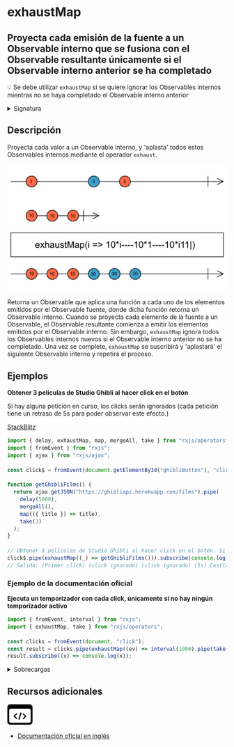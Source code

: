 # exhaustMap

<h2 class="subtitle"> Proyecta cada emisión de la fuente a un Observable interno que se fusiona con el Observable resultante únicamente si el Observable interno anterior se ha completado</h2>

💡 Se debe utilizar `exhaustMap` si se quiere ignorar los Observables internos mientras no se haya completado el Observable interno anterior

<details>
<summary>Signatura</summary>

### Firma

`exhaustMap<T, R, O extends ObservableInput<any>>(project: (value: T, index: number) => O, resultSelector?: (outerValue: T, innerValue: ObservedValueOf<O>, outerIndex: number, innerIndex: number) => R): OperatorFunction<T, ObservedValueOf<O> | R>`

### Parámetros

<table>
<tr><td>project</td><td>Una función que, al aplicarse a un elemento emitido por el Observable fuente, retorna un Observable.</td></tr>
<tr><td>resultSelector</td><td>Opcional. El valor por defecto es <code>undefined</code>.

Tipo: <code>(outerValue: T, innerValue: ObservedValueOf, outerIndex: number, innerIndex: number) => R</code>.</td></tr>

</table>

### Retorna

`OperatorFunction<T, ObservedValueOf<O> | R>`: Un Observable que contiene Observables proyectados de cada elemento de la fuente. Ignora los Observables proyectados que comiencen antes de que el Observable proyectado actual se haya completado.

</details>

## Descripción

Proyecta cada valor a un Observable interno, y 'aplasta' todos estos Observables internos mediante el operador `exhaust`.

<img src="assets/images/marble-diagrams/transformation/exhaustMap.png" alt="Diagrama de canicas del operador exhaustMap">

Retorna un Observable que aplica una función a cada uno de los elementos emitidos por el Observable fuente, donde dicha función retorna un Observable interno. Cuando se proyecta cada elemento de la fuente a un Observable, el Observable resultante comienza a emitir los elementos emitidos por el Observable interno. Sin embargo, `exhaustMap` ignora todos los Observables internos nuevos si el Observable interno anterior no se ha completado. Una vez se complete, `exhaustMap` se suscribirá y 'aplastará' el siguiente Observable interno y repetirá el proceso.

## Ejemplos

**Obtener 3 películas de Studio Ghibli al hacer click en el botón**

Si hay alguna petición en curso, los clicks serán ignorados (cada petición tiene un retraso de 5s para poder observar este efecto.)

<a target="_blank" href="https://stackblitz.com/edit/rxjs-exhaustmap-1?file=index.ts">StackBlitz</a>

```typescript
import { delay, exhaustMap, map, mergeAll, take } from "rxjs/operators";
import { fromEvent } from "rxjs";
import { ajax } from "rxjs/ajax";

const click$ = fromEvent(document.getElementById("ghibliButton"), "click");

function getGhibliFilms() {
  return ajax.getJSON("https://ghibliapi.herokuapp.com/films").pipe(
    delay(5000),
    mergeAll(),
    map(({ title }) => title),
    take(3)
  );
}

// Obtener 3 películas de Studio Ghibli al hacer click en el botón. Si hay alguna petición en curso, los clicks serán ignorados (cada petición tiene un retraso de 5s para poder observar este efecto.)
click$.pipe(exhaustMap((_) => getGhibliFilms())).subscribe(console.log);
// Salida: (Primer click) (click ignorado) (click ignorado) (5s) Castle in the Sky, Grave of the Fireflies, My Neighbor Totoro
```

### Ejemplo de la documentación oficial

**Ejecuta un temporizador con cada click, únicamente si no hay ningún temporizador activo**

```javascript
import { fromEvent, interval } from "rxjs";
import { exhaustMap, take } from "rxjs/operators";

const clicks = fromEvent(document, "click");
const result = clicks.pipe(exhaustMap((ev) => interval(1000).pipe(take(5))));
result.subscribe((x) => console.log(x));
```

<details>
<summary>Sobrecargas</summary>
<div class="overload-container">

<div class="overload-section">

### Firma

`exhaustMap(project: (value: T, index: number) => O): OperatorFunction<T, ObservedValueOf<O>>`

### Parámetros

<table>
<tr><td>project</td><td>Tipo: <code>(value: T, index: number) => O</code>.</td></tr>
</table>

### Retorna

`OperatorFunction<T, ObservedValueOf<O>>`

</div>

<div class="overload-section">

### Firma

`exhaustMap(project: (value: T, index: number) => O, resultSelector: undefined): OperatorFunction<T, ObservedValueOf<O>>`

### Parámetros

<table>
<tr><td>project</td><td>Tipo: <code>(value: T, index: number) => O</code>.</td></tr>
<tr><td>resultSelector</td><td>Tipo: <code>undefined</code>.</td></tr>
</table>

### Retorna

`OperatorFunction<T, ObservedValueOf<O>>`

</div>

<div class="overload-section">

### Firma

`exhaustMap(project: (value: T, index: number) => any, resultSelector: (outerValue: T, innerValue: I, outerIndex: number, innerIndex: number) => R): OperatorFunction<T, R>`

### Parámetros

<table>
<tr><td>project</td><td>Tipo: <code>(value: T, index: number) => any</code>.</td></tr>
<tr><td>resultSelector</td><td>Tipo: <code>(outerValue: T, innerValue: I, outerIndex: number, innerIndex: number) => R</code>.</td></tr>
</table>

### Retorna

`OperatorFunction<T, R>`

</div>

</div>
</details>

<div class="additional-section">

## Recursos adicionales

<a target="_blank" href="https://github.com/ReactiveX/rxjs/blob/master/src/internal/operators/exhaustMap.ts">
<img src="assets/icons/source-code.png" alt="Source code">
</a>
</div>

- <a target="_blank" href="https://rxjs.dev/api/operators/exhaustMap">Documentación oficial en inglés</a>
